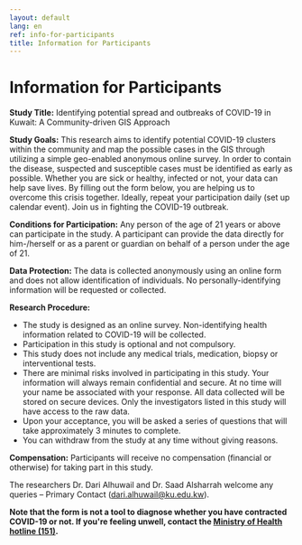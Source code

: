 ```yaml
---
layout: default
lang: en
ref: info-for-participants
title: Information for Participants
---
```

# Information for Participants

**Study Title:** Identifying potential spread and outbreaks of COVID-19 in Kuwait: A Community-driven GIS Approach

**Study Goals:** This research aims to identify potential COVID-19 clusters within the community and map the possible cases in the GIS through utilizing a simple geo-enabled anonymous online survey. In order to contain the disease, suspected and susceptible cases must be identified as early as possible. Whether you are sick or healthy, infected or not, your data can help save lives. By filling out the form below, you are helping us to overcome this crisis together. Ideally, repeat your participation daily (set up calendar event). Join us in fighting the COVID-19 outbreak.

**Conditions for Participation:** Any person of the age of 21 years or above can participate in the study. A participant can provide the data directly for him-/herself or as a parent or guardian on behalf of a person under the age of 21.

**Data Protection:** The data is collected anonymously using an online form and does not allow identification of individuals. No personally-identifying information will be requested or collected.

**Research Procedure:**

* The study is designed as an online survey. Non-identifying health information related to COVID-19 will be collected.
* Participation in this study is optional and not compulsory.
* This study does not include any medical trials, medication, biopsy or interventional tests.
* There are minimal risks involved in participating in this study. Your information will always remain confidential and secure. At no time will your name be associated with your response. All data collected will be stored on secure devices. Only the investigators listed in this study will have access to the raw data.
* Upon your acceptance, you will be asked a series of questions that will take approximately 3 minutes to complete.
* You can withdraw from the study at any time without giving reasons.

**Compensation:** Participants will receive no compensation (financial or otherwise) for taking part in this study.

The researchers Dr. Dari Alhuwail and Dr. Saad Alsharrah welcome any queries – Primary Contact ([dari.alhuwail@ku.edu.kw](mailto:dari.alhuwail@ku.edu.kw)).



**Note that the form is not a tool to diagnose whether you have contracted COVID-19 or not. If you're feeling unwell, contact the [Ministry of Health hotline (151)](tel:151).**
